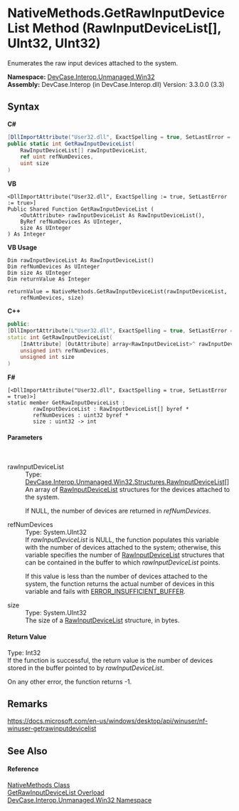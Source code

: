 # NativeMethods.GetRawInputDeviceList Method (RawInputDeviceList[], UInt32, UInt32)
 

Enumerates the raw input devices attached to the system.

**Namespace:**&nbsp;<a href="N_DevCase_Interop_Unmanaged_Win32">DevCase.Interop.Unmanaged.Win32</a><br />**Assembly:**&nbsp;DevCase.Interop (in DevCase.Interop.dll) Version: 3.3.0.0 (3.3)

## Syntax

**C#**<br />
``` C#
[DllImportAttribute("User32.dll", ExactSpelling = true, SetLastError = true)]
public static int GetRawInputDeviceList(
	RawInputDeviceList[] rawInputDeviceList,
	ref uint refNumDevices,
	uint size
)
```

**VB**<br />
``` VB
<DllImportAttribute("User32.dll", ExactSpelling := true, SetLastError := true>]
Public Shared Function GetRawInputDeviceList ( 
	<OutAttribute> rawInputDeviceList As RawInputDeviceList(),
	ByRef refNumDevices As UInteger,
	size As UInteger
) As Integer
```

**VB Usage**<br />
``` VB Usage
Dim rawInputDeviceList As RawInputDeviceList()
Dim refNumDevices As UInteger
Dim size As UInteger
Dim returnValue As Integer

returnValue = NativeMethods.GetRawInputDeviceList(rawInputDeviceList, 
	refNumDevices, size)
```

**C++**<br />
``` C++
public:
[DllImportAttribute(L"User32.dll", ExactSpelling = true, SetLastError = true)]
static int GetRawInputDeviceList(
	[InAttribute] [OutAttribute] array<RawInputDeviceList>^ rawInputDeviceList, 
	unsigned int% refNumDevices, 
	unsigned int size
)
```

**F#**<br />
``` F#
[<DllImportAttribute("User32.dll", ExactSpelling = true, SetLastError = true)>]
static member GetRawInputDeviceList : 
        rawInputDeviceList : RawInputDeviceList[] byref * 
        refNumDevices : uint32 byref * 
        size : uint32 -> int 

```


#### Parameters
&nbsp;<dl><dt>rawInputDeviceList</dt><dd>Type: <a href="T_DevCase_Interop_Unmanaged_Win32_Structures_RawInputDeviceList">DevCase.Interop.Unmanaged.Win32.Structures.RawInputDeviceList</a>[]<br />An array of <a href="T_DevCase_Interop_Unmanaged_Win32_Structures_RawInputDeviceList">RawInputDeviceList</a> structures for the devices attached to the system. 

 If NULL, the number of devices are returned in *refNumDevices*.</dd><dt>refNumDevices</dt><dd>Type: System.UInt32<br />If *rawInputDeviceList* is NULL, the function populates this variable with the number of devices attached to the system; otherwise, this variable specifies the number of <a href="T_DevCase_Interop_Unmanaged_Win32_Structures_RawInputDeviceList">RawInputDeviceList</a> structures that can be contained in the buffer to which *rawInputDeviceList* points. 

 If this value is less than the number of devices attached to the system, the function returns the actual number of devices in this variable and fails with <a href="T_DevCase_Interop_Unmanaged_Win32_Enums_Win32ErrorCode">ERROR_INSUFFICIENT_BUFFER</a>.</dd><dt>size</dt><dd>Type: System.UInt32<br />The size of a <a href="T_DevCase_Interop_Unmanaged_Win32_Structures_RawInputDeviceList">RawInputDeviceList</a> structure, in bytes.</dd></dl>

#### Return Value
Type: Int32<br />If the function is successful, the return value is the number of devices stored in the buffer pointed to by *rawInputDeviceList*. 

 On any other error, the function returns -1.

## Remarks
<a href="https://docs.microsoft.com/en-us/windows/desktop/api/winuser/nf-winuser-getrawinputdevicelist" target="_blank">https://docs.microsoft.com/en-us/windows/desktop/api/winuser/nf-winuser-getrawinputdevicelist</a>

## See Also


#### Reference
<a href="T_DevCase_Interop_Unmanaged_Win32_NativeMethods">NativeMethods Class</a><br /><a href="Overload_DevCase_Interop_Unmanaged_Win32_NativeMethods_GetRawInputDeviceList">GetRawInputDeviceList Overload</a><br /><a href="N_DevCase_Interop_Unmanaged_Win32">DevCase.Interop.Unmanaged.Win32 Namespace</a><br />